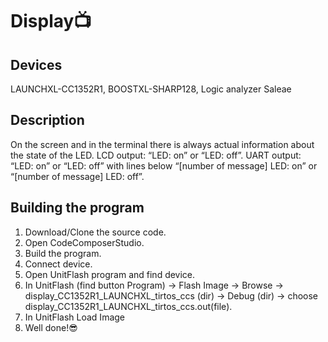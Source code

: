 # Display📺

## Devices

LAUNCHXL-CC1352R1, BOOSTXL-SHARP128, Logic analyzer Saleae

## Description

On the screen and in the terminal there is always actual information about the state of the LED. LCD output: “LED: on” or “LED: off”. 
UART output: “LED: on” or “LED: off” with lines below “[number of message] LED: on” or “[number of message] LED: off”.

## Building the program
1. Download/Clone the source code.
2. Open CodeComposerStudio.
3. Build the program.
4. Connect device.
5. Open UnitFlash program and find device.
6. In UnitFlash (find button Program) -> Flash Image -> Browse -> display_CC1352R1_LAUNCHXL_tirtos_ccs (dir) -> Debug (dir) -> choose display_CC1352R1_LAUNCHXL_tirtos_ccs.out(file).
7. In UnitFlash Load Image
8. Well done!😎
